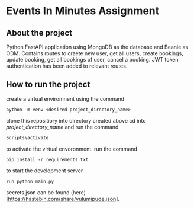 # Events In Minutes Assignment 
## About the project
Python FastAPI application using MongoDB as the database and Beanie as ODM.
Contains routes to craete new user, get all users, create bookings, update booking, get all bookings of user, cancel a booking.
JWT token authentication has been added to relevant routes.

## How to run the project
create a virtual enviromnent using the command
```
python -m venv <desired project_directory_name>
```
clone this repositiory into directory created above
cd into _project_directory_name_ and run the command
```
Scripts\activate
```
to activate the virtual envoronment.
run the command
```
pip install -r requirements.txt
```
to start the development server
```
run python main.py
```
secrets.json can be found (here)[https://hastebin.com/share/vulumipude.json].
